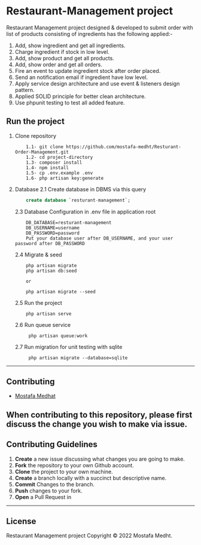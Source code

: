 # Restaurant-Management project

Restaurant Management project designed & developed to submit order with list of products consisting of ingredients has the following applied:-

1. Add, show ingredient and get all ingredients.
2. Charge ingredient if stock in low level.
3. Add, show product and get all products.
4. Add, show order and get all orders.
5. Fire an event to update ingredient stock after order placed.
6. Send an notification email if ingredient have low level.
7. Apply service design architecture and use event & listeners design pattern.
8. Applied SOLID principle for better clean architecture.
9. Use phpunit testing to test all added feature.

## Run the project

1. Clone repository

    ```
        1.1- git clone https://github.com/mostafa-medht/Resturant-Order-Management.git
        1.2- cd project-directory
        1.3- composer install
        1.4- npm install
        1.5- cp .env.example .env
        1.6- php artisan key:generate
    ```

2. Database
   2.1 Create database in DBMS via this query

    ```sql - mysql
        create database `resturant-management`;
    ```

   2.3 Database Configuration in .env file in application root

    ```
        DB_DATABASE=resturant-management
        DB_USERNAME=username
        DB_PASSWORD=password
        Put your database user after DB_USERNAME, and your user password after DB_PASSWORD
    ```

   2.4 Migrate & seed

    ```
        php artisan migrate
        php artisan db:seed

        or

        php artisan migrate --seed
    ```

   2.5 Run the project

    ```
        php artisan serve
    ```

   2.6 Run queue service

    ```
         php artisan queue:work
    ```
   2.7 Run migration for unit testing with sqlite

    ```
         php artisan migrate --database=sqlite
    ```
---

## Contributing

-   [Mostafa Medhat](https://github.com/mostafa-medht)

## When contributing to this repository, please first discuss the change you wish to make via issue.

## Contributing Guidelines

1. **Create** a new issue discussing what changes you are going to make.
2. **Fork** the repository to your own Github account.
3. **Clone** the project to your own machine.
4. **Create** a branch locally with a succinct but descriptive name.
5. **Commit** Changes to the branch.
6. **Push** changes to your fork.
7. **Open** a Pull Request in

---

## License

Restaurant Management project Copyright © 2022 Mostafa Medht.
